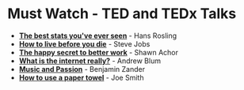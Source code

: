 # Must Watch - TED and TEDx Talks
- [**The best stats you've ever seen**](http://www.ted.com/talks/hans_rosling_shows_the_best_stats_you_ve_ever_seen) - Hans Rosling
- [**How to live before you die**](http://www.ted.com/talks/steve_jobs_how_to_live_before_you_die) - Steve Jobs
- [**The happy secret to better work**](http://www.ted.com/talks/shawn_achor_the_happy_secret_to_better_work) - Shawn Achor
- [**What is the internet really?**](http://www.ted.com/talks/andrew_blum_what_is_the_internet_really) - Andrew Blum
- [**Music and Passion**](http://www.ted.com/talks/benjamin_zander_on_music_and_passion) - Benjamin Zander
- [**How to use a paper towel**](http://www.ted.com/talks/joe_smith_how_to_use_a_paper_towel) - Joe Smith

